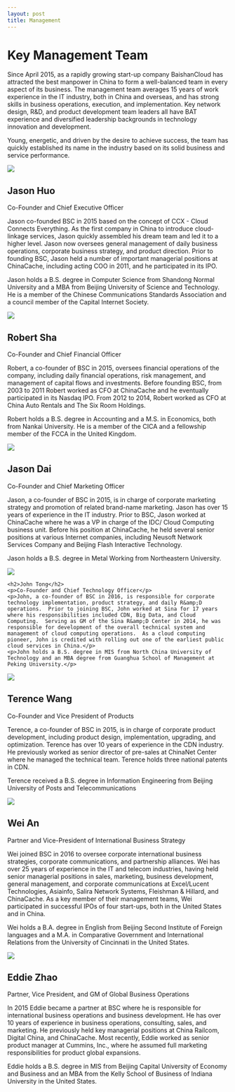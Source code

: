 ```yaml
---
layout: post
title: Management
---
```

<div class="list_content">
<h1>Key Management Team</h1>
<p>Since April 2015, as a rapidly growing start-up company BaishanCloud has attracted the best manpower in China to form a well-balanced team in every aspect of its business. The management team averages 15 years of work experience in the IT industry, both in China and overseas, and has strong skills in business operations, execution, and implementation. Key network design, R&amp;D, and product development team leaders all have BAT experience and diversified leadership backgrounds in technology innovation and development.</p>
<p>Young, energetic, and driven by the desire to achieve success, the team has quickly established its name in the industry based on its solid business and service performance.</p>
	
<div class="management_info">
	<img src="{{ site.baseurl }}/public/image/management/jason_huo.png">
	<h2>Jason Huo</h2>
	<p>Co-Founder and Chief Executive Officer</p>
	<p>Jason co-founded BSC in 2015 based on the concept of CCX - Cloud Connects Everything.  As the first company in China to introduce cloud-linkage services, Jason quickly assembled his dream team and led it to a higher level.  Jason now oversees general management of daily business operations, corporate business strategy, and product direction.  Prior to founding BSC, Jason held a number of important managerial positions at ChinaCache, including acting COO in 2011, and he participated in its IPO.</p>
	<p>Jason holds a B.S. degree in Computer Science from Shandong Normal University and a 	MBA from Beijing University of Science and Technology.  He is a member of the Chinese Communications Standards Association and a council member of the Capital Internet Society.</p>
	</div>
	
<div class="management_info">
	<img src="{{ site.baseurl }}/public/image/management/robert_sha.png">
	<h2>Robert Sha</h2>
	<p>Co-Founder and Chief Financial Officer</p>
	<p>Robert, a co-founder of BSC in 2015, oversees financial operations of the company, including daily financial operations, risk management, and management of capital flows and investments.  Before founding BSC, from 2003 to 2011 Robert worked as CFO at ChinaCache and he eventually participated in its Nasdaq IPO.  From 2012 to 2014, Robert worked as CFO at China Auto Rentals and The Six Room Holdings.</p>
	<p>Robert holds a B.S. degree in Accounting and a M.S. in Economics, both from Nankai University.  He is a member of the CICA and a fellowship member of the FCCA in the United Kingdom.</p>
</div>

<div class="management_info">
	<img src="{{ site.baseurl }}/public/image/management/jason_dai.png">
	<h2>Jason Dai</h2>
	<p>Co-Founder and Chief Marketing Officer</p>
	<p>Jason, a co-founder of BSC in 2015, is in charge of corporate marketing strategy and promotion of related brand-name marketing.  Jason has over 15 years of experience in the IT industry.  Prior to BSC, Jason worked at ChinaCache where he was a VP in charge of the IDC/ Cloud Computing business unit.   Before his position at ChinaCache, he held several senior positions at various Internet companies,  including Neusoft Network Services Company and Beijing Flash Interactive Technology.</p>
	<p>Jason holds a B.S. degree in Metal Working from Northeastern University.</p>	
</div>

<div class="management_info">
	<img src="{{ site.baseurl }}/public/image/management/john_tong.png">

	<h2>John Tong</h2>
	<p>Co-Founder and Chief Technology Officer</p>
	<p>John, a co-founder of BSC in 2016, is responsible for corporate technology implementation, product strategy, and daily R&amp;D operations.  Prior to joining BSC, John worked at Sina for 17 years where his responsibilities included CDN, Big Data, and Cloud Computing.  Serving as GM of the Sina R&amp;D Center in 2014, he was responsible for development of the overall technical system and management of cloud computing operations.  As a cloud computing pioneer, John is credited with rolling out one of the earliest public cloud services in China.</p>
	<p>John holds a B.S. degree in MIS from North China University of Technology and an MBA degree from Guanghua School of Management at Peking University.</p>
</div>

<div class="management_info">
	<img src="{{ site.baseurl }}/public/image/management/terence_wang.png">
	<h2>Terence Wang</h2>
	<p>Co-Founder and Vice President of Products</p>
	<p>Terence, a co-founder of BSC in 2015, is in charge of corporate product development, including product design, implementation, upgrading, and optimization.  Terence has over 10 years of experience in the CDN industry.  He previously worked as senior director of pre-sales at ChinaNet Center where he managed the technical team.  Terence holds three national patents in CDN.</p>
	<p>Terence received a B.S. degree in Information Engineering from Beijing University of Posts and Telecommunications</p>	
</div>

<div class="management_info">
	<img src="{{ site.baseurl }}/public/image/management/wei_an.png">
	<h2>Wei An</h2>
	<p>Partner and Vice-President of International Business Strategy</p>
	<p>Wei joined BSC in 2016 to oversee corporate international business strategies, corporate communications, and partnership alliances.  Wei has over 25 years of experience in the IT and telecom industries, having held senior managerial positions in sales, marketing, business development, general management, and corporate communications at Excel/Lucent Technologies, Asiainfo, Salira Network Systems, Fleishman &amp; Hillard, and ChinaCache.  As a key member of their management teams, Wei participated in successful IPOs of four start-ups, both in the United States and in China.</p>
	<p>Wei holds a B.A. degree in English from Beijing Second Institute of Foreign languages and a M.A. in Comparative Government and International Relations from the University of Cincinnati in the United States.</p>
</div>

<div class="management_info">
	<img src="{{ site.baseurl }}/public/image/management/eddie_zhao.png">
	<h2>Eddie Zhao</h2>
	<p>Partner, Vice President, and GM of Global Business Operations  </p>
	<p>In 2015 Eddie became a partner at BSC where he is responsible for international business operations and business development.  He has over 10 years of experience in business operations, consulting, sales, and marketing.  He previously held key managerial positions at China Railcom, Digital China, and ChinaCache.  Most recently, Eddie worked as senior product manager at Cummins, Inc., where he assumed full marketing responsibilities for product global expansions.</p>
	<p>Eddie holds a B.S. degree in MIS from Beijing Capital University of Economy and Business and an MBA from the Kelly School of Business of Indiana University in the United States.</p>
</div>
</div>